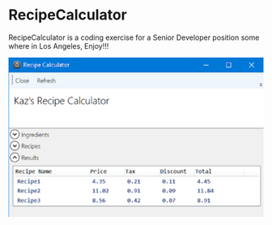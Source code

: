 # RecipeCalculator
RecipeCalculator is a coding exercise for a Senior Developer position some where in Los Angeles, 
Enjoy!!!

<img src='screenshot.png' />
